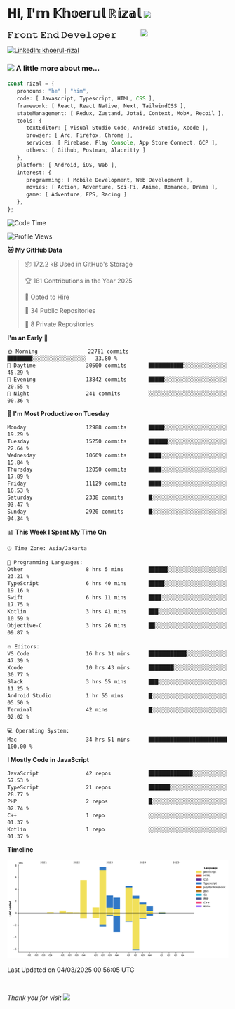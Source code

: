 <h1> 𝐇𝐢, 𝕀'𝕞 𝕂𝕙𝕠𝕖𝕣𝕦𝕝 ℝ𝕚𝕫𝕒𝕝 <img src="https://media.giphy.com/media/mGcNjsfWAjY5AEZNw6/giphy.gif" width="50"></h1>
<img align='right' src="https://media.giphy.com/media/v1.Y2lkPTc5MGI3NjExOWI2ajR2NGJubzBsZHFuaHMwajRrcDNsNXJwOG8yb3F0NjhkNXF4OSZlcD12MV9pbnRlcm5hbF9naWZfYnlfaWQmY3Q9cw/fkZukR450RQ1qnGaq9/giphy.gif" width="200">
<strong style="font-size:20px;">𝙵𝚛𝚘𝚗𝚝 𝙴𝚗𝚍 𝙳𝚎𝚟𝚎𝚕𝚘𝚙𝚎𝚛</strong>
</p></em>

[![LinkedIn: khoerul-rizal](https://img.shields.io/badge/khoerul--rizal-blue?style=flat-square&logo=Linkedin&logoColor=white&link=https://www.linkedin.com/in/khoerul-rizal/)](https://www.linkedin.com/in/khoerul-rizal/)

### <img src="https://media.giphy.com/media/VgCDAzcKvsR6OM0uWg/giphy.gif" width="50"> A little more about me...

```typescript
const rizal = {
   pronouns: "he" | "him",
   code: [ Javascript, Typescript, HTML, CSS ],
   framework: [ React, React Native, Next, TailwindCSS ],
   stateManagement: [ Redux, Zustand, Jotai, Context, MobX, Recoil ],
   tools: {
      textEditor: [ Visual Studio Code, Android Studio, Xcode ],
      browser: [ Arc, Firefox, Chrome ],
      services: [ Firebase, Play Console, App Store Connect, GCP ],
      others: [ Github, Postman, Alacritty ]
   },
   platform: [ Android, iOS, Web ],
   interest: {
      programming: [ Mobile Development, Web Development ],
      movies: [ Action, Adventure, Sci-Fi, Anime, Romance, Drama ],
      game: [ Adventure, FPS, Racing ]
   },
};
```

<!--START_SECTION:waka-->
![Code Time](http://img.shields.io/badge/Code%20Time-2%2C296%20hrs%2030%20mins-blue)

![Profile Views](http://img.shields.io/badge/Profile%20Views-0-blue)

**🐱 My GitHub Data** 

> 📦 172.2 kB Used in GitHub's Storage 
 > 
> 🏆 181 Contributions in the Year 2025
 > 
> 💼 Opted to Hire
 > 
> 📜 34 Public Repositories 
 > 
> 🔑 8 Private Repositories 
 > 
**I'm an Early 🐤** 

```text
🌞 Morning                22761 commits       ████████░░░░░░░░░░░░░░░░░   33.80 % 
🌆 Daytime                30500 commits       ███████████░░░░░░░░░░░░░░   45.29 % 
🌃 Evening                13842 commits       █████░░░░░░░░░░░░░░░░░░░░   20.55 % 
🌙 Night                  241 commits         ░░░░░░░░░░░░░░░░░░░░░░░░░   00.36 % 
```
📅 **I'm Most Productive on Tuesday** 

```text
Monday                   12988 commits       █████░░░░░░░░░░░░░░░░░░░░   19.29 % 
Tuesday                  15250 commits       ██████░░░░░░░░░░░░░░░░░░░   22.64 % 
Wednesday                10669 commits       ████░░░░░░░░░░░░░░░░░░░░░   15.84 % 
Thursday                 12050 commits       ████░░░░░░░░░░░░░░░░░░░░░   17.89 % 
Friday                   11129 commits       ████░░░░░░░░░░░░░░░░░░░░░   16.53 % 
Saturday                 2338 commits        █░░░░░░░░░░░░░░░░░░░░░░░░   03.47 % 
Sunday                   2920 commits        █░░░░░░░░░░░░░░░░░░░░░░░░   04.34 % 
```


📊 **This Week I Spent My Time On** 

```text
🕑︎ Time Zone: Asia/Jakarta

💬 Programming Languages: 
Other                    8 hrs 5 mins        ██████░░░░░░░░░░░░░░░░░░░   23.21 % 
TypeScript               6 hrs 40 mins       █████░░░░░░░░░░░░░░░░░░░░   19.16 % 
Swift                    6 hrs 11 mins       ████░░░░░░░░░░░░░░░░░░░░░   17.75 % 
Kotlin                   3 hrs 41 mins       ███░░░░░░░░░░░░░░░░░░░░░░   10.59 % 
Objective-C              3 hrs 26 mins       ██░░░░░░░░░░░░░░░░░░░░░░░   09.87 % 

🔥 Editors: 
VS Code                  16 hrs 31 mins      ████████████░░░░░░░░░░░░░   47.39 % 
Xcode                    10 hrs 43 mins      ████████░░░░░░░░░░░░░░░░░   30.77 % 
Slack                    3 hrs 55 mins       ███░░░░░░░░░░░░░░░░░░░░░░   11.25 % 
Android Studio           1 hr 55 mins        █░░░░░░░░░░░░░░░░░░░░░░░░   05.50 % 
Terminal                 42 mins             █░░░░░░░░░░░░░░░░░░░░░░░░   02.02 % 

💻 Operating System: 
Mac                      34 hrs 51 mins      █████████████████████████   100.00 % 
```

**I Mostly Code in JavaScript** 

```text
JavaScript               42 repos            ██████████████░░░░░░░░░░░   57.53 % 
TypeScript               21 repos            ███████░░░░░░░░░░░░░░░░░░   28.77 % 
PHP                      2 repos             █░░░░░░░░░░░░░░░░░░░░░░░░   02.74 % 
C++                      1 repo              ░░░░░░░░░░░░░░░░░░░░░░░░░   01.37 % 
Kotlin                   1 repo              ░░░░░░░░░░░░░░░░░░░░░░░░░   01.37 % 
```



**Timeline**

![Lines of Code chart](https://raw.githubusercontent.com/khoerulrizal/khoerulrizal/main/assets/bar_graph.png)


 Last Updated on 04/03/2025 00:56:05 UTC
<!--END_SECTION:waka-->
</details>
<br/>

<em>Thank you for visit</em> <img src="https://media.giphy.com/media/v1.Y2lkPTc5MGI3NjExcHdvNm1qZWtjaGw0ZjdwM3Z3NnY2dHlueTVuODBta2FiY20wM2YybSZlcD12MV9pbnRlcm5hbF9naWZfYnlfaWQmY3Q9cw/tV25tpdKqdFa9x81k2/giphy.gif" width="40">
